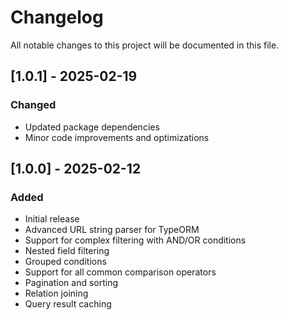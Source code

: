 # Changelog

All notable changes to this project will be documented in this file.

## [1.0.1] - 2025-02-19

### Changed
- Updated package dependencies
- Minor code improvements and optimizations

## [1.0.0] - 2025-02-12

### Added
- Initial release
- Advanced URL string parser for TypeORM
- Support for complex filtering with AND/OR conditions
- Nested field filtering
- Grouped conditions
- Support for all common comparison operators
- Pagination and sorting
- Relation joining
- Query result caching
